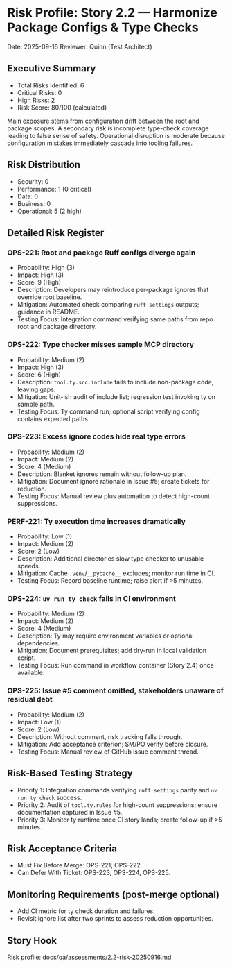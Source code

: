 # Risk Profile: Story 2.2 — Harmonize Package Configs & Type Checks

Date: 2025-09-16
Reviewer: Quinn (Test Architect)

## Executive Summary
- Total Risks Identified: 6
- Critical Risks: 0
- High Risks: 2
- Risk Score: 80/100 (calculated)

Main exposure stems from configuration drift between the root and package scopes. A secondary risk is incomplete type-check coverage leading to false sense of safety. Operational disruption is moderate because configuration mistakes immediately cascade into tooling failures.

## Risk Distribution
- Security: 0
- Performance: 1 (0 critical)
- Data: 0
- Business: 0
- Operational: 5 (2 high)

## Detailed Risk Register

### OPS-221: Root and package Ruff configs diverge again
- Probability: High (3)
- Impact: High (3)
- Score: 9 (High)
- Description: Developers may reintroduce per-package ignores that override root baseline.
- Mitigation: Automated check comparing `ruff settings` outputs; guidance in README.
- Testing Focus: Integration command verifying same paths from repo root and package directory.

### OPS-222: Type checker misses sample MCP directory
- Probability: Medium (2)
- Impact: High (3)
- Score: 6 (High)
- Description: `tool.ty.src.include` fails to include non-package code, leaving gaps.
- Mitigation: Unit-ish audit of include list; regression test invoking ty on sample path.
- Testing Focus: Ty command run; optional script verifying config contains expected paths.

### OPS-223: Excess ignore codes hide real type errors
- Probability: Medium (2)
- Impact: Medium (2)
- Score: 4 (Medium)
- Description: Blanket ignores remain without follow-up plan.
- Mitigation: Document ignore rationale in Issue #5; create tickets for reduction.
- Testing Focus: Manual review plus automation to detect high-count suppressions.

### PERF-221: Ty execution time increases dramatically
- Probability: Low (1)
- Impact: Medium (2)
- Score: 2 (Low)
- Description: Additional directories slow type checker to unusable speeds.
- Mitigation: Cache `.venv`/`__pycache__` excludes; monitor run time in CI.
- Testing Focus: Record baseline runtime; raise alert if >5 minutes.

### OPS-224: `uv run ty check` fails in CI environment
- Probability: Medium (2)
- Impact: Medium (2)
- Score: 4 (Medium)
- Description: Ty may require environment variables or optional dependencies.
- Mitigation: Document prerequisites; add dry-run in local validation script.
- Testing Focus: Run command in workflow container (Story 2.4) once available.

### OPS-225: Issue #5 comment omitted, stakeholders unaware of residual debt
- Probability: Medium (2)
- Impact: Low (1)
- Score: 2 (Low)
- Description: Without comment, risk tracking falls through.
- Mitigation: Add acceptance criterion; SM/PO verify before closure.
- Testing Focus: Manual review of GitHub issue comment thread.

## Risk-Based Testing Strategy
- Priority 1: Integration commands verifying `ruff settings` parity and `uv run ty check` success.
- Priority 2: Audit of `tool.ty.rules` for high-count suppressions; ensure documentation captured in Issue #5.
- Priority 3: Monitor ty runtime once CI story lands; create follow-up if >5 minutes.

## Risk Acceptance Criteria
- Must Fix Before Merge: OPS-221, OPS-222.
- Can Defer With Ticket: OPS-223, OPS-224, OPS-225.

## Monitoring Requirements (post-merge optional)
- Add CI metric for ty check duration and failures.
- Revisit ignore list after two sprints to assess reduction opportunities.

## Story Hook
Risk profile: docs/qa/assessments/2.2-risk-20250916.md
